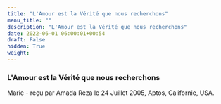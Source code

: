 ```yaml
---
title: "L'Amour est la Vérité que nous recherchons"
menu_title: ""
description: "L'Amour est la Vérité que nous recherchons"
date: 2022-06-01 06:00:01+00:54
draft: False
hidden: True
weight:
---
```

### L'Amour est la Vérité que nous recherchons

Marie - reçu par Amada Reza le 24 Juillet 2005, Aptos, Californie, USA.



